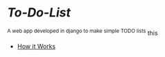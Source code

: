 # ***To-Do-List***
<sup>A web app developed in django to make simple TODO lists</sup>
   this
- [How it Works](#how-it-works)

